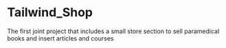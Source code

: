 # Tailwind_Shop
 The first joint project that includes a small store section to sell paramedical books and insert articles and courses
